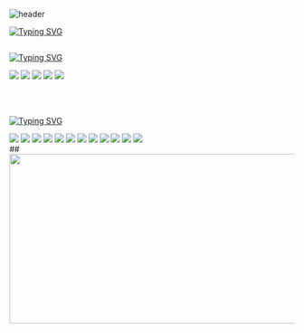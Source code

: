 
![header](https://capsule-render.vercel.app/api?type=speech&text=cO_de...Ing%20🤪&textColor=ffffff&color=0:6a11cb,100:2575fc&height=220)


<div>
  <!--Body-->
  
[![Typing SVG](https://readme-typing-svg.demolab.com?font=Fira+Code&weight=700&size=22&pause=1000&color=1C18DC&background=FFFFFF&vCenter=true&width=435&height=30&lines=👀+About+Me)](https://git.io/typing-svg) 
   ##

[![Typing SVG](https://readme-typing-svg.demolab.com?font=Fira+Code&weight=700&size=24&pause=1000&color=2575FC&vCenter=true&width=300&lines=Tech+Stack)](https://git.io/typing-svg)



<!-- 언어 -->
<img src="https://img.shields.io/badge/Java-6a11cb?style=for-the-badge&logo=openjdk&logoColor=white"/>
<img src="https://img.shields.io/badge/SQL_Language-4e6eaf?style=for-the-badge&logo=postgresql&logoColor=white"/>

<!-- 백엔드 -->
<img src="https://img.shields.io/badge/Spring_Boot-6a11cb?style=for-the-badge&logo=springboot&logoColor=white"/>
<img src="https://img.shields.io/badge/JPA_Framework-4e6eaf?style=for-the-badge&logo=hibernate&logoColor=white"/>
<img src="https://img.shields.io/badge/Hibernate_ORM-6a11cb?style=for-the-badge&logo=hibernate&logoColor=white"/>

<br/><br/>

[![Typing SVG](https://readme-typing-svg.demolab.com?font=Fira+Code&weight=700&size=24&pause=1000&color=2575FC&vCenter=true&width=300&lines=Studying)](https://git.io/typing-svg)

<!-- 언어 -->
<img src="https://img.shields.io/badge/JavaScript-2575fc?style=for-the-badge&logo=javascript&logoColor=white"/>

<!-- 백엔드 -->
<img src="https://img.shields.io/badge/MyBatis_Framework-2575fc?style=for-the-badge&logoColor=white"/>
<img src="https://img.shields.io/badge/Spring_Security-2575fc?style=for-the-badge&logo=spring&logoColor=white"/>

<!-- 프론트엔드 -->
<img src="https://img.shields.io/badge/HTML5-6a11cb?style=for-the-badge&logo=html5&logoColor=white"/>
<img src="https://img.shields.io/badge/CSS3-2575fc?style=for-the-badge&logo=css3&logoColor=white"/>
<img src="https://img.shields.io/badge/React-4e6eaf?style=for-the-badge&logo=react&logoColor=white"/>

<!-- 인프라 -->
<img src="https://img.shields.io/badge/Docker-2575fc?style=for-the-badge&logo=docker&logoColor=white"/>

<!-- 데이터베이스 -->
<img src="https://img.shields.io/badge/MariaDB-4e6eaf?style=for-the-badge&logo=mariadb&logoColor=white"/>
<img src="https://img.shields.io/badge/MySQL-6a11cb?style=for-the-badge&logo=mysql&logoColor=white"/>
<img src="https://img.shields.io/badge/PostgreSQL-2575fc?style=for-the-badge&logo=postgresql&logoColor=white"/>
<img src="https://img.shields.io/badge/MongoDB-4e6eaf?style=for-the-badge&logo=mongodb&logoColor=white"/>
<img src="https://img.shields.io/badge/Redis-6a11cb?style=for-the-badge&logo=redis&logoColor=white"/>

  <br/>
   ##
 
<a href="https://www.gitanimals.org/en_US?utm_medium=image&utm_source=PARKJAEGWON&utm_content=farm">
<img
  src="https://render.gitanimals.org/farms/PARKJAEGWON"
  width="600"
  height="300"
/>
</a>
</div>



<!--
**PARKJAEGWON/PARKJAEGWON** is a ✨ _special_ ✨ repository because its `README.md` (this file) appears on your GitHub profile.

Here are some ideas to get you started:

- 🔭 I’m currently working on ...
- 🌱 I’m currently learning ...
- 👯 I’m looking to collaborate on ...
- 🤔 I’m looking for help with ...
- 💬 Ask me about ...
- 📫 How to reach me: ...
- 😄 Pronouns: ...
- ⚡ Fun fact: ...
-->
